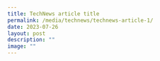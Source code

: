 ```yaml
---
title: TechNews article title
permalink: /media/technews/technews-article-1/
date: 2023-07-26
layout: post
description: ""
image: ""
---
```

